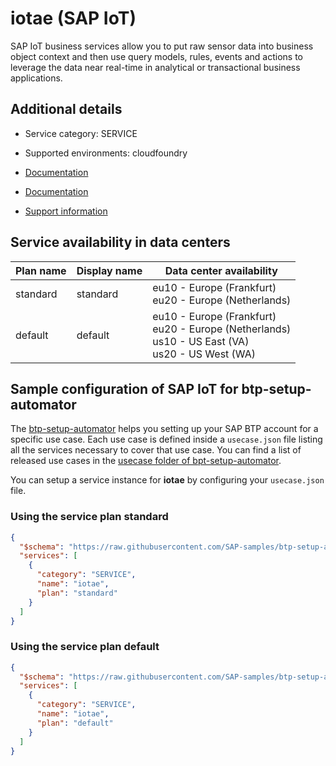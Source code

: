 # iotae (SAP IoT)

SAP IoT business services allow you to put raw sensor data into business object context and then use query models, rules, events and actions to leverage the data near real-time in analytical or transactional business applications.

## Additional details
- Service category: SERVICE
- Supported environments: cloudfoundry

- [Documentation](https://help.sap.com/viewer/p/SAP_Leonardo_IoT)
- [Documentation](https://help.sap.com/viewer/p/SAP_IoT)
- [Support information](https://answers.sap.com/tags/73554900100800002247)

## Service availability in data centers

| Plan name | Display name | Data center availability  |
|------|----------------|---------------------------|
|  standard  |  standard  | eu10 - Europe (Frankfurt)<br> eu20 - Europe (Netherlands)  |
|  default  |  default  | eu10 - Europe (Frankfurt)<br> eu20 - Europe (Netherlands)<br> us10 - US East (VA)<br> us20 - US West (WA)  |

## Sample configuration of **SAP IoT** for btp-setup-automator

The [btp-setup-automator](https://github.com/SAP-samples/btp-setup-automator) helps you setting up your SAP BTP account for a specific use case. Each use case is defined inside a `usecase.json` file listing all the services necessary to cover that use case. You can find a list of released use cases in the [usecase folder of bpt-setup-automator](https://github.com/SAP-samples/btp-setup-automator/tree/main/usecases).

You can setup a service instance for **iotae** by configuring your `usecase.json` file.

### Using the service plan **standard**

```json
{
  "$schema": "https://raw.githubusercontent.com/SAP-samples/btp-setup-automator/main/libs/btpsa-usecase.json",
  "services": [
    {
      "category": "SERVICE",
      "name": "iotae",
      "plan": "standard"
    }
  ]
}
```

### Using the service plan **default**

```json
{
  "$schema": "https://raw.githubusercontent.com/SAP-samples/btp-setup-automator/main/libs/btpsa-usecase.json",
  "services": [
    {
      "category": "SERVICE",
      "name": "iotae",
      "plan": "default"
    }
  ]
}
```

